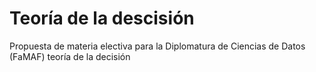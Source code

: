 # Teoría de la descisión

Propuesta de materia electiva para la Diplomatura  de Ciencias de Datos (FaMAF) teoría de la decisión
